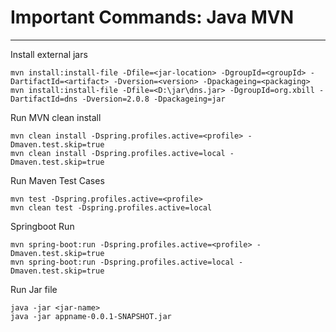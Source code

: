 # Important Commands: Java MVN
---

Install external jars
```
mvn install:install-file -Dfile=<jar-location> -DgroupId=<groupId> -DartifactId=<artifact> -Dversion=<version> -Dpackageing=<packaging>
mvn install:install-file -Dfile=<D:\jar\dns.jar> -DgroupId=org.xbill -DartifactId=dns -Dversion=2.0.8 -Dpackageing=jar
```

Run MVN clean install
```
mvn clean install -Dspring.profiles.active=<profile> -Dmaven.test.skip=true
mvn clean install -Dspring.profiles.active=local -Dmaven.test.skip=true
```

Run Maven Test Cases
```
mvn test -Dspring.profiles.active=<profile> 
mvn clean test -Dspring.profiles.active=local
```

Springboot Run
```
mvn spring-boot:run -Dspring.profiles.active=<profile> -Dmaven.test.skip=true
mvn spring-boot:run -Dspring.profiles.active=local -Dmaven.test.skip=true
```

Run Jar file
```
java -jar <jar-name>
java -jar appname-0.0.1-SNAPSHOT.jar
```
